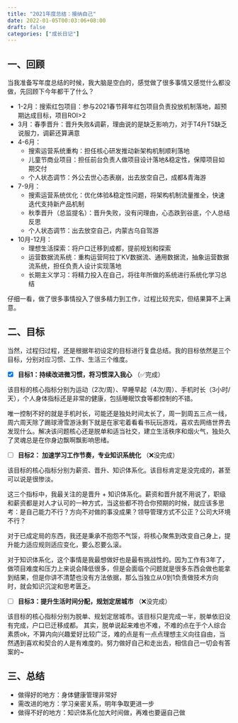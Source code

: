 ```yaml
---
title: "2021年度总结：接纳自己"
date: 2022-01-05T00:03:06+08:00
draft: false
categories: ["成长日记"]
---
```


## 一、回顾

当我准备写年度总结的时候，我大脑是空白的，感觉做了很多事情又感觉什么都没做，先回顾下今年都干了什么？

- 1-2月：搜索红包项目：参与2021春节拜年红包项目负责投放机制落地，超预期达成目标，项目ROI>2
- 3月：春季晋升：晋升失败&调薪，理由说的是缺乏影响力，对于T4升T5缺乏说服力，调薪还算满意
- 4-6月：
  - 搜索运营系统重构：担任核心研发推动新架构机制顺利落地
  - 儿童节商业项目：担任前台负责人做项目设计落地&稳定性，保障项目如期交付
  - 个人状态调节：外公去世心态表崩，出去放空自己，成都&青海游
- 7-9月：
  - 搜索运营系统优化：优化体验&稳定性问题，将架构机制流量推全，快速迭代支持新产品机制
  - 秋季晋升（总监提名）：晋升失败，没有问理由，心态跌到谷底，个人总结反思
  - 个人状态调节：出去放空自己，内蒙古乌自驾游
- 10月-12月：
  - 理想生活探索：将户口迁移到成都，提前规划和探索
  - 运营数据流系统：重构运营阿拉丁KV数据流、通用数据流，抽象运营数据流系统，担任负责人设计实现落地
  - 长期主义学习：将精力投入在自己，将往年所做的系统进行系统化学习总结

仔细一看，做了很多事情投入了很多精力到工作，过程比较充实，但结果算不上满意。

## 二、目标

当然，过程归过程，还是根据年初设定的目标进行复盘总结。我的目标依然是三个目标，分别对应习惯、工作、生活三个维度。

- [x] **目标1：持续改进微习惯，将习惯深入我心** （✅完成）

该目标的核心指标分别为运动（2次/周）、早睡早起（4次/周）、手机时长（3小时/天），个人身体指标还是非常的健康，包括睡眠饮食等都控制的不错。

唯一控制不好的就是手机时长，可能还是独处时间太长了，周一到周五三点一线，周六周天除了踢球滑雪游泳剩下就是在家宅着看看书玩玩游戏，喜欢去网络世界去发现什么。解决该问题核心还是脱单和适当社交，建立生活秩序和烟火气，独处久了灵魂总是在你身边飘啊飘影响思绪。

- [ ] **目标2： 加速学习工作节奏，专业知识系统化** （❌没完成）

该目标的核心指标分别为薪资、晋升、知识体系化。该目标肯定是没完成的，甚至可以说是很惨淡。

这三个指标中，我最关注的是晋升 + 知识体系化。薪资和晋升就不用说了，职级和薪资都是对人才认可的一种方式，当这些都不符合你预期的时候，就应该多思考：是自己能力不行？方向不对做的事没成果？领导管理方式不公正？公司大环境不行？

对于已成定局的东西，我还是秉承不抱怨不气馁，将核心聚焦到改变自己身上，提升能力适应规则适应变化，要么忍要么滚。

对于知识体系化，这个事情是我最想做好也是最有挑战性的。因为工作有3年了，做项目难度和压力上来说会降低很多，但是会面临个问题就是很多东西会做也能拿到结果，但是你讲不清楚也没有方法依据，那么当独立从0到1负责做技术方向时，就会知识沉淀和思考匮乏。

- [ ] **目标3：提升生活时间分配，规划定居城市** （❌没完成）

该目标的核心指标分别为脱单、规划定居城市。该目标只是完成一半，脱单依旧没有完成，户口已迁移成都。
其实，脱单说起来难也不难，不难的点在于个人综合素质ok，不算内向兴趣爱好比较广泛，难的点是有一点点理想主义向往自由，当然遇到喜欢和契合的人是有难度的。努力做好自己和走出去，相信自己一切会有答案的~


## 三、总结

- 做得好的地方：身体健康管理非常好
- 需改进的地方：学习亲密关系，明年争取更进一步
- 做得不好的地方：知识体系化加大时间做，再难也要逼自己做
